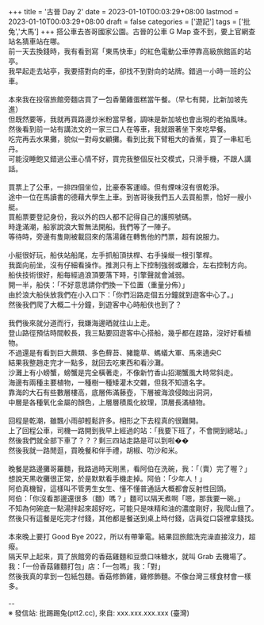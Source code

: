+++
title = '古晉 Day 2'
date = 2023-01-10T00:03:29+08:00
lastmod = 2023-01-10T00:03:29+08:00
draft = false
categories = ['遊記']
tags = ['批兔','大馬']
+++
搭公車去峇哥國家公園。古晉的公車 G Map 查不到，要上官網查站名猜車站在哪。<br>
前一天去換錢時，我有看到寫「東馬快車」的紅色電動公車停靠高級旅館區的站亭。<br>
我早起走去站亭，我要搭對向的車，卻找不到對向的站牌。錯過一小時一班的公車。<br>
<br>
本來我在投宿旅館旁麵店買了一包香蘭雞蛋糕當午餐。（早七有開，比新加坡先進）<br>
但既然要等，我就再買路邊炒米粉當早餐，調味是新加坡也會出現的老抽風味。<br>
然後看到前一站有講法文的一家三口人在等車，我就跟著坐下來吃早餐。<br>
吃完再去水果攤，貌似一對母女顧攤。看到比我下臂粗大的香蕉，買了一串紅毛丹。<br>
可能沒睡飽又錯過公車心情不好，買完我整個反社交模式，只滑手機，不跟人講話。<br>
<br>
買票上了公車，一排四個坐位，比豪泰客運㠙。但有煙味沒有很乾淨。<br>
途中一位在馬讀書的德藉大學生上車。到峇哥後我們五人去買船票，恰好一艘小艇。<br>
買船票要登記身份，我以外的四人都不記得自己的護照號碼。<br>
時逢滿潮，船家說浪大暫無法開船。我們等了一陣子。<br>
等待時，旁邊有隻剛被載回來的落湯雞在轉售他的門票，超有說服力。<br>
<br>
小艇很好玩，船伕站船尾，左手抓船頂扶桿、右手操縰一根引擎桿。<br>
我面向前坐，沒有仔細看操作。推測只有上下控制強弱或離合，左右控制方向。<br>
船伕技術很好，船每經過浪頂要落下時，引擎聲就會減弱。<br>
開一半，船伕：「不好意思請你們換一下位置（重量分佈）」<br>
由於浪大船伕放我們在小入口下：「你們沿路走個五分鐘就到遊客中心了。」<br>
然後我們爬了大概二十分鐘，到遊客中心時船伕也到了？<br>
<br>
我們後來就分道而行，我嫌海邊晒就往山上走。<br>
登山路徑預估時間較長，我三點要回遊客中心搭船，幾乎都在趕路，沒好好看植物。<br>
不過還是有看到巨大蕨類、多色蘚苔、豬籠草、螞蟻大軍、馬來遖央C<br>
結果我整趙走完才一點多，就回去吃東西和看沙灘。<br>
沙灘上有小螃蟹，螃蟹是完全橫著走，不像新竹香山招潮蟹風大時常斜走。<br>
海邊有兩種主要植物，一種樹一種矮灌木交雜，但我不知道名字。<br>
靠海的大石有些數層樓高，底層佈滿藤壺，下層被海浪侵蝕出洞洞，<br>
中層是各種氧化金屬的顏色，上層層積風化紋理，頂層長滿植物。<br>
<br>
回程是乾潮，雖飄小雨卻輕鬆許多。相形之下去程真的很難開。<br>
上了回程公車，司機一路開到我早上經過的站：「我要下班了，不會開到總站。」<br>
然後我們就全部下車了？？？剩三四站走路是可以到啦��<br>
然後我就一路閒逛，買晚餐和伴手禮，胡椒、叻沙和米。<br>
<br>
晚餐是路邊攤哥羅麵，我路過時天剛黑，看阿伯在洗碗，我：「（賣）完了喔？」<br>
想說天黑收攤很正常，於是默默看手機走掉。阿伯：「少年人！」<br>
阿伯真機智，這樣叫不管男生女生、懂不懂普通話大概都會反射性回頭。<br>
阿伯：「你沒看那邊還很多（麵）嗎？」麵可以隔天煮啊「嗯，那我要一碗。」<br>
不知為何碗底一點湯拌起來超好吃，可能只是味精和油的濃度剛好，我爬山餓了。<br>
然後只有這餐是吃完才付錢，其他都是餐送到桌上時付錢，店員從口袋裡拿錢找。<br>
<br>
本來晚上要打 Good Bye 2022，所以有帶筆電。結果回旅館洗完澡直接沒力，超癈。<br>
隔天早上起來，買了旅館旁的香菇雞麵和豆漿口味糖水，就叫 Grab 去機場了。<br>
我：「一份香菇雞麵打包」店：「一包嗎」我：「對」<br>
然後我真的拿到一包紙包麵。香菇修飾雞，雞修飾麵。不像台灣三樣食材會一樣多。<br>
<br>
--<br>
※ 發信站: 批踢踢兔(ptt2.cc), 來自: xxx.xxx.xxx.xxx (臺灣)<br>
